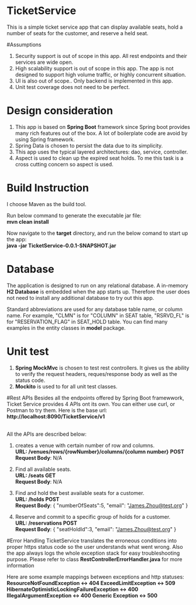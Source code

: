 # TicketService
This is a simple ticket service app that can display available seats, hold a number of seats for the customer, and reserve a held seat. 

#Assumptions
1. Security support is out of scope in this app. All rest endpoints and their services are wide open. 
2. High scalability support is out of scope in this app. The app is not designed to support high volume traffic, or highly concurrent situation. 
3. UI is also out of scope.. Only backend is implemented in this app. 
4. Unit test coverage does not need to be perfect. 

# Design consideration
 1. This app is based on <b>Spring Boot</b> framework since Spring boot provides many rich features out of the box. A lot of 
 boilerplate code are avoid by using Spring framework. 
 2. Spring Data is chosen to persist the data due to its simplicity. 
 3. This app uses the typical layered architectures: dao, service, controller. 
 4. Aspect is used to clean up the expired seat holds. To me this task is a cross cutting concern so aspect is used. 

# Build Instruction
I choose Maven as the build tool. 

Run below command to generate the executable jar file:<br>
<b>mvn clean install</b>

Now navigate to the <b>target</b> directory, and run the below comand to start up the app:<br>
<b>java -jar TicketService-0.0.1-SNAPSHOT.jar</b>


# Database
The application is designed to run on any relational database. A in-memory <b>H2 Database</b> is embedded when the app starts up. Therefore the user 
does not need to install any additional database to try out this app. 

Standard abbreviations are used for any database table name, or column name. For example, "CLMN" is for "COLUMN" in SEAT table, 
"RSRVD_FL" is for "RESERVATION_FLAG" in SEAT_HOLD table. You can find many examples in the entity classes in <b>model</b> package. 


# Unit test
1. <b>Spring MockMvc</b> is chosen to test rest controllers. It gives us the ability to verify the request headers, reques/response body as well as the status code.
2. <b>Mockito</b> is used to for all unit test classes. <br>

#Rest APIs
Besides all the endpoints offered by Spring Boot framewwork, Ticket Service provides 4 APIs ont its own. You can either use curl, or Postman to try them. 
Here is the base url:<br>
<b>http://localhost:8090/TicketService/v1</b>

<br>All the APIs are described below:
1. creates a venue with certain number of row and columns. <br>
<b>URL: /venues/rows/{rowNumber}/columns/{column number}</b> <b>POST</b> <br>
<b>Request Body</b>: N/A

2. Find all available seats. <br>
<b>URL: /seats GET</b> <br>
<b>Request Body</b>: N/A

3. Find and hold the best available seats for a customer.<br>
<b>URL: /holds POST</b> <br>
<b>Request Body</b>: {
                     	"numberOfSeats":5,
                     	"email": "James.Zhou@test.org"
                     }
4. Reserve and commit to a specific group of holds for a customer. <br>
<b>URL: /reservations POST</b> <br>
<b>Request Body</b>: {
                     	"seatHoldId":3,
                     	"email": "James.Zhou@test.org"
                     }<br>
                     
#Error Handling
TicketService translates the erroneous conditions into proper https status code so the user understands what went wrong. Also the app always logs
the whole exception stack for easy troubleshooting purpose. Please refer to class <b>RestControllerErrorHandler.java</b> for more information<br>
 
 Here are some example mappings between exceptions and http statuses:<br>
 <b>ResourceNotFoundException <-> 404
 ExceedLimitException <-> 509
 HibernateOptimisticLockingFailureException <-> 400
 IllegalArgumentException <-> 400
 Generic Exception <-> 500
 
 